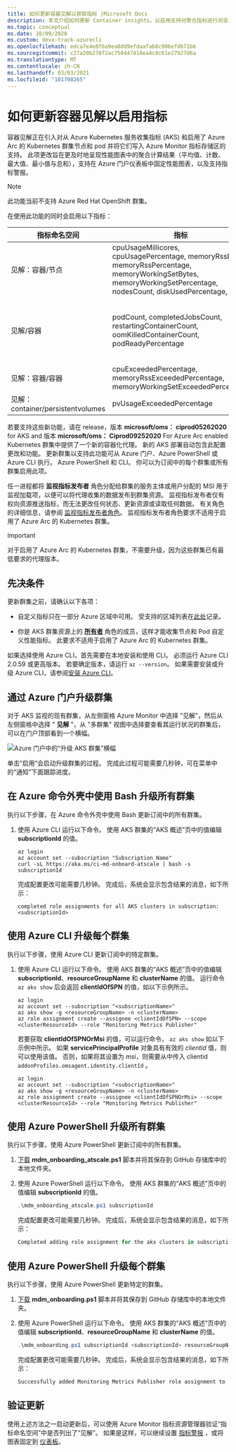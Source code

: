 ```yaml
---
title: 如何更新容器见解以获取指标 |Microsoft Docs
description: 本文介绍如何更新 Container insights，以启用支持对聚合指标进行浏览和警报的自定义指标功能。
ms.topic: conceptual
ms.date: 10/09/2020
ms.custom: devx-track-azurecli
ms.openlocfilehash: edca7e4e8f6a9ea8dd9efdaafab8c906efd671b6
ms.sourcegitcommit: c27a20b278f2ac758447418ea4c8c61e27927d6a
ms.translationtype: MT
ms.contentlocale: zh-CN
ms.lasthandoff: 03/03/2021
ms.locfileid: "101708265"
---
```

# <a name="how-to-update-container-insights-to-enable-metrics"></a>如何更新容器见解以启用指标

容器见解正在引入对从 Azure Kubernetes 服务收集指标 (AKS) 和启用了 Azure Arc 的 Kubernetes 群集节点和 pod 并将它们写入 Azure Monitor 指标存储区的支持。 此项更改旨在更及时地呈现性能图表中的聚合计算结果（平均值、计数、最大值、最小值与总和），支持在 Azure 门户仪表板中固定性能图表，以及支持指标警报。

>[!NOTE]
>此功能当前不支持 Azure Red Hat OpenShift 群集。
>

在使用此功能的同时会启用以下指标：

| 指标命名空间 | 指标 | 说明 |
|------------------|--------|-------------|
| 见解：容器/节点 | cpuUsageMillicores, cpuUsagePercentage, memoryRssBytes, memoryRssPercentage, memoryWorkingSetBytes, memoryWorkingSetPercentage, nodesCount, diskUsedPercentage, | *节点* 度量值包括作为维度的 *主机*。 它们还包括<br> 作为 *主机* 维度的值的节点名称。 |
| 见解/容器 | podCount, completedJobsCount, restartingContainerCount, oomKilledContainerCount, podReadyPercentage | 作为 *pod* 指标，它们包括下列各项： ControllerName、Kubernetes 命名空间、名称和阶段。 |
| 见解：容器/容器 | cpuExceededPercentage, memoryRssExceededPercentage, memoryWorkingSetExceededPercentage | |
| 见解： container/persistentvolumes | pvUsageExceededPercentage | |

若要支持这些新功能，请在 release，版本 **microsoft/oms： ciprod05262020** for AKS and 版本 **microsoft/oms： Ciprod09252020** For Azure Arc enabled Kubernetes 群集中提供了一个新的容器化代理。 新的 AKS 部署自动包含此配置更改和功能。 更新群集以支持此功能可从 Azure 门户、Azure PowerShell 或 Azure CLI 执行。 Azure PowerShell 和 CLI。 你可以为订阅中的每个群集或所有群集启用此项。

任一进程都将 **监视指标发布者** 角色分配给群集的服务主体或用户分配的 MSI 用于监视加载项，以便可以将代理收集的数据发布到群集资源。 监视指标发布者仅有权向资源推送指标，而无法更改任何状态、更新资源或读取任何数据。 有关角色的详细信息，请参阅 [监视指标发布者角色](../../role-based-access-control/built-in-roles.md#monitoring-metrics-publisher)。 监视指标发布者角色要求不适用于启用了 Azure Arc 的 Kubernetes 群集。

> [!IMPORTANT]
> 对于启用了 Azure Arc 的 Kubernetes 群集，不需要升级，因为这些群集已有最低要求的代理版本。

## <a name="prerequisites"></a>先决条件

更新群集之前，请确认以下各项：

* 自定义指标只在一部分 Azure 区域中可用。 受支持的区域列表在[此处](../essentials/metrics-custom-overview.md#supported-regions)记录。

* 你是 AKS 群集资源上的 **[所有者](../../role-based-access-control/built-in-roles.md#owner)** 角色的成员，这样才能收集节点和 Pod 自定义性能指标。 此要求不适用于启用了 Azure Arc 的 Kubernetes 群集。

如果选择使用 Azure CLI，首先需要在本地安装和使用 CLI。 必须运行 Azure CLI 2.0.59 或更高版本。 若要确定版本，请运行 `az --version`。 如果需要安装或升级 Azure CLI，请参阅[安装 Azure CLI](/cli/azure/install-azure-cli)。

## <a name="upgrade-a-cluster-from-the-azure-portal"></a>通过 Azure 门户升级群集

对于 AKS 监视的现有群集，从左侧窗格 Azure Monitor 中选择 "见解"，然后从左侧窗格中选择 " **见解** "，从 "多群集" 视图中选择要查看其运行状况的群集后，可以在门户顶部看到一个横幅。

![Azure 门户中的“升级 AKS 群集”横幅](./media/container-insights-update-metrics/portal-banner-enable-01.png)

单击“启用”会启动升级群集的过程。 完成此过程可能需要几秒钟，可在菜单中的“通知”下面跟踪进度。

## <a name="upgrade-all-clusters-using-bash-in-azure-command-shell"></a>在 Azure 命令外壳中使用 Bash 升级所有群集

执行以下步骤，在 Azure 命令外壳中使用 Bash 更新订阅中的所有群集。

1. 使用 Azure CLI 运行以下命令。  使用 AKS 群集的“AKS 概述”页中的值编辑 **subscriptionId** 的值。

    ```azurecli
    az login
    az account set --subscription "Subscription Name"
    curl -sL https://aka.ms/ci-md-onboard-atscale | bash -s subscriptionId   
    ```

    完成配置更改可能需要几秒钟。 完成后，系统会显示包含结果的消息，如下所示：

    ```azurecli
    completed role assignments for all AKS clusters in subscription: <subscriptionId>
    ```

## <a name="upgrade-per-cluster-using-azure-cli"></a>使用 Azure CLI 升级每个群集

执行以下步骤，使用 Azure CLI 更新订阅中的特定群集。

1. 使用 Azure CLI 运行以下命令。 使用 AKS 群集的“AKS 概述”页中的值编辑 **subscriptionId**、**resourceGroupName** 和 **clusterName** 的值。  运行命令 `az aks show` 后会返回 **clientIdOfSPN** 的值，如以下示例所示。

    ```azurecli
    az login
    az account set --subscription "<subscriptionName>"
    az aks show -g <resourceGroupName> -n <clusterName> 
    az role assignment create --assignee <clientIdOfSPN> --scope <clusterResourceId> --role "Monitoring Metrics Publisher" 
    ```

    若要获取 **clientIdOfSPNOrMsi** 的值，可以运行命令， `az aks show` 如以下示例中所示。 如果 **servicePrincipalProfile** 对象具有有效的 *clientid* 值，则可以使用该值。 否则，如果将其设置为 *msi*，则需要从中传入 clientid `addonProfiles.omsagent.identity.clientId` 。

    ```azurecli
    az login
    az account set --subscription "<subscriptionName>"
    az aks show -g <resourceGroupName> -n <clusterName> 
    az role assignment create --assignee <clientIdOfSPNOrMsi> --scope <clusterResourceId> --role "Monitoring Metrics Publisher"
    ```

## <a name="upgrade-all-clusters-using-azure-powershell"></a>使用 Azure PowerShell 升级所有群集

执行以下步骤，使用 Azure PowerShell 更新订阅中的所有群集。

1. [下载](https://github.com/microsoft/OMS-docker/blob/ci_feature_prod/docs/aks/mdmonboarding/mdm_onboarding_atscale.ps1) **mdm_onboarding_atscale.ps1** 脚本并将其保存到 GitHub 存储库中的本地文件夹。
2. 使用 Azure PowerShell 运行以下命令。  使用 AKS 群集的“AKS 概述”页中的值编辑 **subscriptionId** 的值。

    ```powershell
    .\mdm_onboarding_atscale.ps1 subscriptionId
    ```
    完成配置更改可能需要几秒钟。 完成后，系统会显示包含结果的消息，如下所示：

    ```powershell
    Completed adding role assignment for the aks clusters in subscriptionId :<subscriptionId>
    ```

## <a name="upgrade-per-cluster-using-azure-powershell"></a>使用 Azure PowerShell 升级每个群集

执行以下步骤，使用 Azure PowerShell 更新特定的群集。

1. [下载](https://github.com/microsoft/OMS-docker/blob/ci_feature_prod/docs/aks/mdmonboarding/mdm_onboarding.ps1) **mdm_onboarding.ps1** 脚本并将其保存到 GitHub 存储库中的本地文件夹。

2. 使用 Azure PowerShell 运行以下命令。 使用 AKS 群集的“AKS 概述”页中的值编辑 **subscriptionId**、**resourceGroupName** 和 **clusterName** 的值。

    ```powershell
    .\mdm_onboarding.ps1 subscriptionId <subscriptionId> resourceGroupName <resourceGroupName> clusterName <clusterName>
    ```

    完成配置更改可能需要几秒钟。 完成后，系统会显示包含结果的消息，如下所示：

    ```powershell
    Successfully added Monitoring Metrics Publisher role assignment to cluster : <clusterName>
    ```

## <a name="verify-update"></a>验证更新

使用上述方法之一启动更新后，可以使用 Azure Monitor 指标资源管理器验证“指标命名空间”中是否列出了“见解”。  如果是这样，可以继续设置 [指标警报](../alerts/alerts-metric.md) ，或将图表固定到 [仪表板](../../azure-portal/azure-portal-dashboards.md)。  
